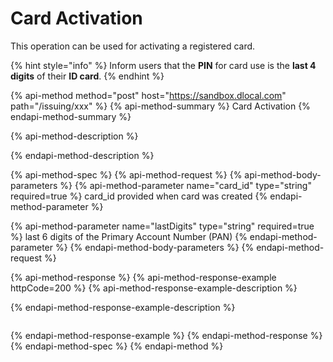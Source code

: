 # Card Activation

This operation can be used for activating a registered card.

{% hint style="info" %}
Inform users that the **PIN** for card use is the **last 4 digits** of their **ID card**.
{% endhint %}

{% api-method method="post" host="https://sandbox.dlocal.com" path="/issuing/xxx" %}
{% api-method-summary %}
Card Activation
{% endapi-method-summary %}

{% api-method-description %}

{% endapi-method-description %}

{% api-method-spec %}
{% api-method-request %}
{% api-method-body-parameters %}
{% api-method-parameter name="card\_id" type="string" required=true %}
card\_id provided when card was created
{% endapi-method-parameter %}

{% api-method-parameter name="lastDigits" type="string" required=true %}
last 6 digits of the Primary Account Number \(PAN\)
{% endapi-method-parameter %}
{% endapi-method-body-parameters %}
{% endapi-method-request %}

{% api-method-response %}
{% api-method-response-example httpCode=200 %}
{% api-method-response-example-description %}

{% endapi-method-response-example-description %}

```

```
{% endapi-method-response-example %}
{% endapi-method-response %}
{% endapi-method-spec %}
{% endapi-method %}

### 

